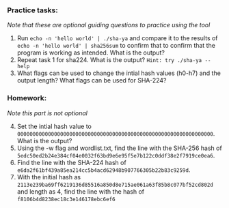 ### Practice tasks:

*Note that these are optional guiding questions to practice using the tool* 

1. Run ```echo -n 'hello world' | ./sha-ya``` and compare it to the results of ```echo -n 'hello world' | sha256sum``` to confirm that to confirm that the program is working as intended. What is the output?
2. Repeat task 1 for sha224. What is the output? ```Hint: try ./sha-ya --help```
3. What flags can be used to change the intial hash values (h0-h7) and the output length? What flags can be used for SHA-224? 

### Homework:

*Note this part is not optional*

4. Set the intial hash value to ```0000000000000000000000000000000000000000000000000000000000000000```. What is the output?
5. Using the -w flag and wordlist.txt, find the line with the SHA-256 hash of ```5edc50ed2b24e384cf04e0032f63bd9e6e95f5e7b122c0ddf38e2f7919ce0ea6```.
6. Find the line with the SHA-224 hash of ```e6da2f61bf439a85ea214cc5b4acd62948b907766305b22b83c9259d```.
6. With the initial hash as ```2113e239ba69ff6219136d85516a850d8e715ae061a63f85b8c077bf52cd802d``` and length as 4, find the line with the hash of ```f8106b4d8238ec18c3e146178ebc6ef6```
